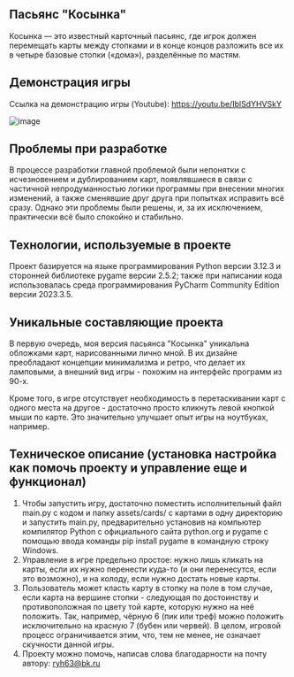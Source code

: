 ## Пасьянс "Косынка"


Косынка — это известный карточный пасьянс, где игрок должен перемещать карты между стопками и в конце концов разложить все их в четыре базовые стопки («дома»), разделённые по мастям.


## Демонстрация игры


Ссылка на демонстрацию игры (Youtube): https://youtu.be/IblSdYHVSkY


![image](https://github.com/stepanbanZOV/kosynka/assets/170885651/42995969-be34-4e33-a90e-14de5983f927)




## Проблемы при разработке


В процессе разработки главной проблемой были непонятки с исчезновением и дублированием карт, появлявшиеся в связи с частичной непродуманностью логики программы при внесении многих изменений, а также сменявшие друг друга при попытках исправить всё сразу. Однако эти проблемы были решены, и, за их исключением, практически всё было спокойно и стабильно.


## Технологии, используемые в проекте


Проект базируется на языке программирования Python версии 3.12.3 и сторонней библиотеке pygame версии 2.5.2; также при написании кода использовалась среда программирования PyCharm Community Edition версии 2023.3.5.


## Уникальные составляющие проекта


В первую очередь, моя версия пасьянса "Косынка" уникальна обложками карт, нарисованными лично мной. В их дизайне преобладают концепции минимализма и ретро, что делает их ламповыми, а внешний вид игры - похожим на интерфейс программ из 90-х.


Кроме того, в игре отсутствует необходимость в перетаскивании карт с одного места на другое - достаточно просто кликнуть левой кнопкой мыши по карте. Это значительно улучшает опыт игры на ноутбуках, например.


## Техническое описание (установка настройка как помочь проекту и управление еще и функционал)


1. Чтобы запустить игру, достаточно поместить исполнительный файл main.py с кодом и папку assets/cards/ с картами в одну директорию и запустить main.py, предварительно установив на компьютер компилятор Python с официального сайта python.org и pygame с помощью ввода команды pip install pygame в командную строку Windows.
2. Управление в игре предельно простое: нужно лишь кликать на карты, если их нужно перенести куда-то (и они перенесутся, если это возможно), и на колоду, если нужно достать новые карты.
3. Пользователь может класть карту в стопку на поле в том случае, если карта на вершине стопки - следующая по достоинству и противоположная по цвету той карте, которую нужно на неё положить. Так, например, чёрную 6 (пик или треф) можно положить исключительно на красную 7 (бубен или червей). В целом, игровой процесс ограничивается этим, что, тем не менее, не означает скучности данной игры.
4. Проекту можно помочь, написав слова благодарности на почту автору: ryh63@bk.ru

